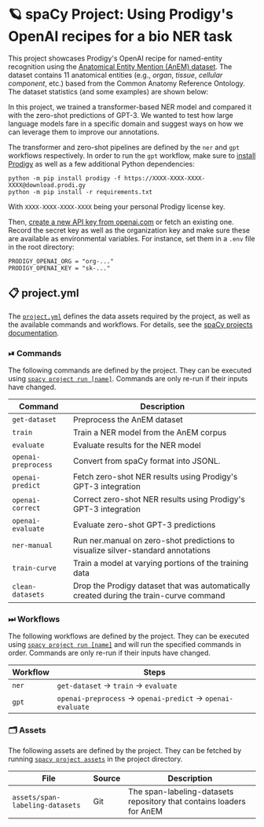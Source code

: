 <!-- SPACY PROJECT: AUTO-GENERATED DOCS START (do not remove) -->

# 🪐 spaCy Project: Using Prodigy's OpenAI recipes for a bio NER task

This project showcases Prodigy's OpenAI recipe for named-entity recognition
using the [Anatomical Entity Mention (AnEM)
dataset](https://aclanthology.org/W12-4304/).  The dataset contains 11
anatomical entities (e.g., *organ*, *tissue*, *cellular component*, etc.)
based from the Common Anatomy Reference Ontology. The dataset statistics (and
some examples) are shown below:

<!-- TODO: insert dataset statistics -->

In this project, we trained a transformer-based NER model and compared it with the zero-shot
predictions of GPT-3. We wanted to test how large language models fare in a specific domain and
suggest ways on how we can leverage them to improve our annotations. 

<!-- TODO: insert zero-shot and supervised learning diagrams -->
<!-- TODO: insert results -->

The transformer and zero-shot pipelines are defined by the `ner` and `gpt` workflows respectively.
In order to run the `gpt` workflow, make sure to [install Prodigy](https://prodi.gy/docs/install) as well
as a few additional Python dependencies:

```
python -m pip install prodigy -f https://XXXX-XXXX-XXXX-XXXX@download.prodi.gy
python -m pip install -r requirements.txt
```

With `XXXX-XXXX-XXXX-XXXX` being your personal Prodigy license key.

Then, [create a new API key from
openai.com](https://platform.openai.com/account/api-keys) or fetch an existing
one. Record the secret key as well as the organization key and make sure these
are available as environmental variables. For instance, set them in a `.env`
file in the root directory:

```
PRODIGY_OPENAI_ORG = "org-..."
PRODIGY_OPENAI_KEY = "sk-..."
```


## 📋 project.yml

The [`project.yml`](project.yml) defines the data assets required by the
project, as well as the available commands and workflows. For details, see the
[spaCy projects documentation](https://spacy.io/usage/projects).

### ⏯ Commands

The following commands are defined by the project. They
can be executed using [`spacy project run [name]`](https://spacy.io/api/cli#project-run).
Commands are only re-run if their inputs have changed.

| Command | Description |
| --- | --- |
| `get-dataset` | Preprocess the AnEM dataset |
| `train` | Train a NER model from the AnEM corpus |
| `evaluate` | Evaluate results for the NER model |
| `openai-preprocess` | Convert from spaCy format into JSONL. |
| `openai-predict` | Fetch zero-shot NER results using Prodigy's GPT-3 integration |
| `openai-correct` | Correct zero-shot NER results using Prodigy's GPT-3 integration |
| `openai-evaluate` | Evaluate zero-shot GPT-3 predictions |
| `ner-manual` | Run ner.manual on zero-shot predictions to visualize silver-standard annotations |
| `train-curve` | Train a model at varying portions of the training data |
| `clean-datasets` | Drop the Prodigy dataset that was automatically created during the train-curve command |

### ⏭ Workflows

The following workflows are defined by the project. They
can be executed using [`spacy project run [name]`](https://spacy.io/api/cli#project-run)
and will run the specified commands in order. Commands are only re-run if their
inputs have changed.

| Workflow | Steps |
| --- | --- |
| `ner` | `get-dataset` &rarr; `train` &rarr; `evaluate` |
| `gpt` | `openai-preprocess` &rarr; `openai-predict` &rarr; `openai-evaluate` |

### 🗂 Assets

The following assets are defined by the project. They can
be fetched by running [`spacy project assets`](https://spacy.io/api/cli#project-assets)
in the project directory.

| File | Source | Description |
| --- | --- | --- |
| `assets/span-labeling-datasets` | Git | The span-labeling-datasets repository that contains loaders for AnEM |

<!-- SPACY PROJECT: AUTO-GENERATED DOCS END (do not remove) -->